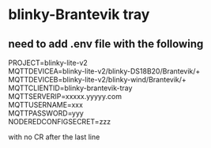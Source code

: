 # blinky-Brantevik tray
## need to add .env file with the following
PROJECT=blinky-lite-v2   
MQTTDEVICEA=blinky-lite-v2/blinky-DS18B20/Brantevik/+  
MQTTDEVICEB=blinky-lite-v2/blinky-wind/Brantevik/+   
MQTTCLIENTID=blinky-brantevik-tray  
MQTTSERVERIP=xxxxx.yyyyy.com  
MQTTUSERNAME=xxx  
MQTTPASSWORD=yyy  
NODEREDCONFIGSECRET=zzz  

with no CR after the last line



